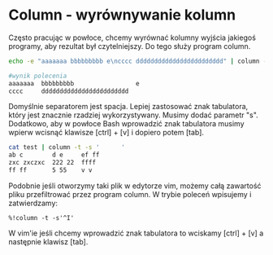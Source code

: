 Column - wyrównywanie kolumn
============================

Często pracując w powłoce, chcemy wyrównać kolumny wyjścia jakiegoś programy, aby rezultat był czytelniejszy. Do tego służy program column.

``` bash
echo -e "aaaaaaa bbbbbbbbb e\ncccc dddddddddddddddddddddddd" | column -t

#wynik polecenia
aaaaaaa  bbbbbbbbb                 e
cccc     dddddddddddddddddddddddd
```

Domyślnie separatorem jest spacja. Lepiej zastosować znak tabulatora, który jest znacznie rzadziej wykorzystywany. Musimy dodać parametr "s". Dodatkowo, aby w powłoce Bash wprowadzić znak tabulatora musimy wpierw wcisnąć klawisze \[ctrl\] + \[v\] i dopiero potem \[tab\].

``` bash
cat test | column -t -s '      '
ab c        d e     ef ff
zxc zxczxc  222 22  ffff
ff ff       5 55    v v
```

Podobnie jeśli otworzymy taki plik w edytorze vim, możemy całą zawartość pliku przefiltrować przez program column. W trybie poleceń wpisujemy i zatwierdzamy:

```
%!column -t -s'^I'
```

W vim'ie jeśli chcemy wprowadzić znak tabulatora to wciskamy \[ctrl\] + \[v\] a następnie klawisz \[tab\].